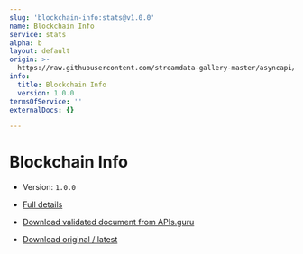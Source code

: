 ```yaml
---
slug: 'blockchain-info:stats@v1.0.0'
name: Blockchain Info
service: stats
alpha: b
layout: default
origin: >-
  https://raw.githubusercontent.com/streamdata-gallery-master/asyncapi/master/_listings/blockchain-info/blockchain-info-stats-stream-async.md
info:
  title: Blockchain Info
  version: 1.0.0
termsOfService: ''
externalDocs: {}

---
```

# Blockchain Info

* Version: `1.0.0`
* [Full details](../html/blockchain-info:stats@v1.0.0.html)





* [Download validated document from APIs.guru](https://raw.githubusercontent.com/APIs-guru/asyncapi-directory/master/docs/APIs/blockchain-info%3Astats%40v1.0.0.yaml)
* [Download original / latest](https://raw.githubusercontent.com/streamdata-gallery-master/asyncapi/master/_listings/blockchain-info/blockchain-info-stats-stream-async.md)

<script type="application/ld+json">
{
  "@context": "http://schema.org/",
  "@type": "WebAPI",

  "documentation": "",

  "name": "Blockchain Info"
}
</script>
